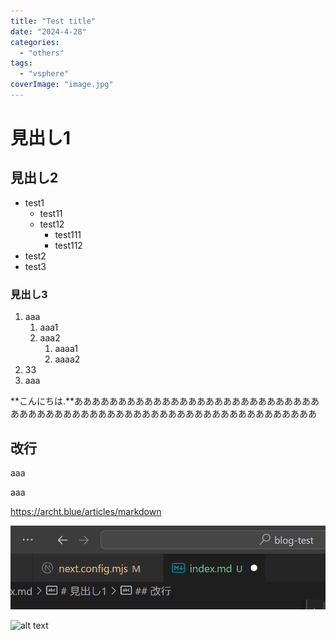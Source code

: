 ```yaml
---
title: "Test title"
date: "2024-4-28"
categories: 
  - "others"
tags: 
  - "vsphere"
coverImage: "image.jpg"
---
```


# 見出し1

## 見出し2
- test1
  - test11
  - test12
    - test111
    - test112
- test2
- test3

### 見出し3
1. aaa
   1. aaa1
   2. aaa2
      1. aaaa1
      2. aaaa2
2. 33
3. aaa

**こんにちは.**あああああああああああああああああああああああああああああああああああああああああああああああああああああああああああああああ

## 改行
aaa

aaa


https://archt.blue/articles/markdown

![alt text](images/image-6.png)

![alt text](images/nomic.gif)
